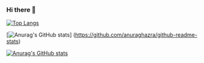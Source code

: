 ### Hi there 👋

<!--
**RyoichiKami/RyoichiKami** is a ✨ _special_ ✨ repository because its `README.md` (this file) appears on your GitHub profile.

Here are some ideas to get you started:

- 🔭 I’m currently working on ...
- 🌱 I’m currently learning ...
- 👯 I’m looking to collaborate on ...
- 🤔 I’m looking for help with ...
- 💬 Ask me about ...
- 📫 How to reach me: ...
- 😄 Pronouns: ...
- ⚡ Fun fact: ...
-->

[![Top Langs](https://github-readme-stats.vercel.app/api/top-langs/?username=RyoichiKami
)](https://github.com/anuraghazra/github-readme-stats)

[![Anurag's GitHub stats](https://github-readme-stats.vercel.app/api?username=RyoichiKami)]
(https://github.com/anuraghazra/github-readme-stats)

[![Anurag's GitHub stats](https://github-readme-stats.vercel.app/api?username=RyoichiKami&theme=onedark&show_icons=true)](https://github.com/anuraghazra/github-readme-stats)
